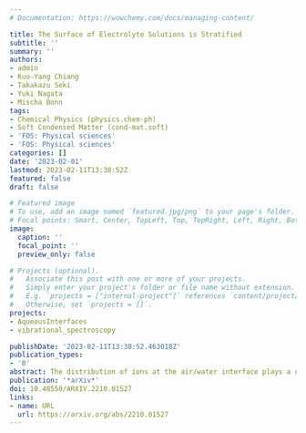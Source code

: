 ```yaml
---
# Documentation: https://wowchemy.com/docs/managing-content/

title: The Surface of Electrolyte Solutions is Stratified
subtitle: ''
summary: ''
authors:
- admin
- Kuo-Yang Chiang
- Takakazu Seki
- Yuki Nagata
- Mischa Bonn
tags:
- Chemical Physics (physics.chem-ph)
- Soft Condensed Matter (cond-mat.soft)
- 'FOS: Physical sciences'
- 'FOS: Physical sciences'
categories: []
date: '2023-02-01'
lastmod: 2023-02-11T13:38:52Z
featured: false
draft: false

# Featured image
# To use, add an image named `featured.jpg/png` to your page's folder.
# Focal points: Smart, Center, TopLeft, Top, TopRight, Left, Right, BottomLeft, Bottom, BottomRight.
image:
  caption: ''
  focal_point: ''
  preview_only: false

# Projects (optional).
#   Associate this post with one or more of your projects.
#   Simply enter your project's folder or file name without extension.
#   E.g. `projects = ["internal-project"]` references `content/project/deep-learning/index.md`.
#   Otherwise, set `projects = []`.
projects: 
- AqueousInterfaces
- vibrational_spectroscopy

publishDate: '2023-02-11T13:38:52.463018Z'
publication_types:
- '0'
abstract: The distribution of ions at the air/water interface plays a decisive role in many natural processes. It is generally understood that polarizable ions with low charge density are surface-active, implying they sit on top of the water surface. Here, we revise this established hypothesis by combining surface-specific heterodyne-detected vibrational sum-frequency generation with neural network-assisted ab initio molecular dynamics simulations. Our results directly demonstrate that ions in typical electrolyte solutions are, in fact, located in a subsurface region leading to a stratification of such interfaces into two distinctive water layers. The outermost surface is ion-depleted, and the sub-surface layer is ion-enriched. As a result, an effective liquid/liquid interface buried a few Å inside the solution emerges, creating a second water/electrolyte interface, in addition to the outermost air/water interface. 
publication: '*arXiv*'
doi: 10.48550/ARXIV.2210.01527
links:
- name: URL
  url: https://arxiv.org/abs/2210.01527
---
```

